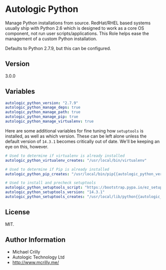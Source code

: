# Autologic Python

Manage Python installations from source. RedHat/RHEL based systems usually ship with Python 2.6 which is designed to work as a core OS component, not run user scripts/applications. This Role helps ease the management of a custom Python installation.

Defaults to Python 2.7.9, but this can be configured.

## Version

3.0.0

## Variables

```yaml
autologic_python_version: "2.7.9"
autologic_python_manage_deps: true 
autologic_python_manage_path: true
autologic_python_manage_pip: true
autologic_python_manage_virtualenv: true 
```

Here are some additional variables for fine tuning how ```setuptools``` is installed, as well as which version. These can be left alone unless the default version of ```14.3.1``` becomes critically out of date. We'll be keeping an eye on this, however.

```yaml
# Used to determine if virtualenv is already installed
autologic_python_virtualenv_creates: "/usr/local/bin/virtualenv"

# Used to determine if Pip is already installed
autologic_python_pip_creates: "/usr/local/bin/pip{{autologic_python_version[:3]}}"

# Used to install and precheck setuptools
autologic_python_setuptools_script: "https://bootstrap.pypa.io/ez_setup.py"
autologic_python_setuptools_version: "14.3.1" 
autologic_python_setuptools_creates: "/usr/local/lib/python{{autologic_python_version[:3]}}/site-packages/setuptools-{{autologic_python_setuptools_version}}-py{{autologic_python_version[:3]}}.egg"
```

## License

MIT.

## Author Information

- Michael Crilly
- Autologic Technology Ltd
- http://www.mcrilly.me/
